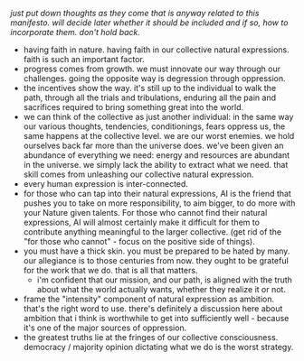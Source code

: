 *just put down thoughts as they come that is anyway related to this manifesto. will decide later whether it should be included and if so, how to incorporate them. don't hold back.*

- having faith in nature. having faith in our collective natural expressions. faith is such an important factor.
- progress comes from growth. we must innovate our way through our challenges. going the opposite way is degression through oppression.
- the incentives show the way. it's still up to the individual to walk the path, through all the trials and tribulations, enduring all the pain and sacrifices required to bring something great into the world.
- we can think of the collective as just another individual: in the same way our various thoughts, tendencies, conditionings, fears oppress us, the same happens at the collective level. we are our worst enemies. we hold ourselves back far more than the universe does. we've been given an abundance of everything we need: energy and resources are abundant in the universe. we simply lack the ability to extract what we need. that skill comes from unleashing our collective natural expression.
- every human expression is inter-connected.
- for those who can tap into their natural expressions, AI is the friend that pushes you to take on more responsibility, to aim bigger, to do more with your Nature given talents. For those who cannot find their natural expressions, AI will almost certainly make it difficult for them to contribute anything meaningful to the larger collective. (get rid of the "for those who cannot" - focus on the positive side of things).
- you must have a thick skin. you must be prepared to be hated by many. our allegiance is to those centuries from now. they ought to be grateful for the work that we do. that is all that matters.
	- i'm confident that our mission, and our path, is aligned with the truth about what the world actually wants, whether they realize it or not.
- frame the "intensity" component of natural expression as ambition. that's the right word to use. there's definitely a discussion here about ambition that i think is worthwhile to get into sufficiently well - because it's one of the major sources of oppression.
- the greatest truths lie at the fringes of our collective consciousness. democracy / majority opinion dictating what we do is the worst strategy.